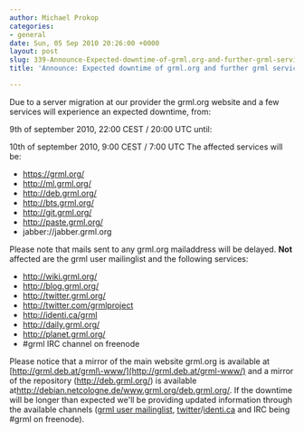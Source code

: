 ```yaml
---
author: Michael Prokop
categories:
- general
date: Sun, 05 Sep 2010 20:26:00 +0000
layout: post
slug: 339-Announce-Expected-downtime-of-grml.org-and-further-grml-services-on-2010-09-09
title: 'Announce: Expected downtime of grml.org and further grml services on 2010-09-09'

---
```

Due to a server migration at our provider the grml.org website and a few services will experience an expected downtime, from:

 9th of september 2010, 22:00 CEST / 20:00 UTC
until:

 10th of september 2010, 9:00 CEST / 7:00 UTC
The affected services will be:
* https://grml.org/
* http://ml.grml.org/
* http://deb.grml.org/
* http://bts.grml.org/
* http://git.grml.org/
* http://paste.grml.org/
* jabber://jabber.grml.org

Please note that mails sent to any grml.org mailaddress will be delayed.
**Not** affected are the grml user mailinglist and the following
services:

* http://wiki.grml.org/
* http://blog.grml.org/
* http://twitter.grml.org/
* http://twitter.com/grmlproject
* http://identi.ca/grml
* http://daily.grml.org/
* http://planet.grml.org/
* \#grml IRC channel on freenode

Please notice that a mirror of the main website grml.org is
available at [http://grml.deb.at/grml\-www/](http://grml.deb.at/grml-www/) and a mirror of the repository (http://deb.grml.org/) is available at<http://debian.netcologne.de/www.grml.org/deb.grml.org/>.
If the downtime will be longer than expected we'll be providing
updated information through the available channels ([grml user
mailinglist](http://lists.mur.at/mailman/listinfo/grml), [twitter](http://twitter.com/grmlproject)/[identi.ca](http://identi.ca/grml) and IRC being \#grml on freenode).
